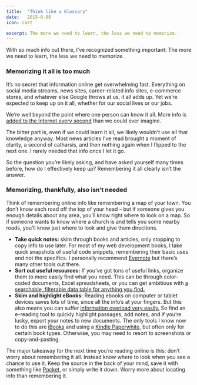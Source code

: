```yaml
---
title:  "Think like a Glossary"
date:   2015-6-08
icon: cast

excerpt: The more we need to learn, the less we need to memorize.
---
```


With so much info out there, I’ve recognized something important: The more we need to learn, the less we need to memorize. 

### Memorizing it all is too much
It’s no secret that information online get overwhelming fast. Everything on social media streams, news sites, career-related info sites, e-commerce stores, and whatever else Google throws at us, it all adds up. Yet we’re expected to keep up on it all, whether for our social lives or our jobs.

We’re well beyond the point where one person can know it all. More info is <a href="http://onesecond.designly.com/" target="_blank">added to the Internet every second</a> than we could ever imagine.

The bitter part is, even if we could learn it all, we likely wouldn’t use all that knowledge anyway. Most news articles I’ve read brought a moment of clarity, a second of catharsis, and then nothing again when I flipped to the next one. I rarely needed that info once I let it go.

So the question you’re likely asking, and have asked yourself many times before, how do I effectively keep up? Remembering it all clearly isn’t the answer.

### Memorizing, thankfully, also isn’t needed
Think of remembering online info like remembering a map of your town. You don’t know each road off the top of your head – but if someone gives you enough details about any area, you’ll know right where to look on a map. So if someone wants to know where a church is and tells you some nearby roads, you’ll know just where to look and give them directions.

* **Take quick notes:** skim through books and articles, only stopping to copy info to use later. For most of my web development books, I take quick snapshots of useful code snippets, remembering their basic uses and not the specifics. I personally recommend <a href="https://evernote.com/" target="_blank">Evernote</a> but there’s many other tools out there.
* **Sort out useful resources:** If you’ve got tons of useful links, organize them to more easily find what you need. This can be through color-coded documents, Excel spreadsheets, or you can get ambitious with <a href="http://codepen.io/max1128/pen/dooeMa/" target="_blank">a searchable, filterable data table for anything you find.<a>
* **Skim and highlight eBooks:** Reading ebooks on computer or tablet devices saves lots of time, since all the info’s at your fingers. But this also means you can suffer <a href="http://it-ebooks.info/" target="_blank">information overload very easily.</a> So find an e-reading tool to quickly highlight passages, add notes, and if you’re lucky, export your notes to new documents. The only tools I know now to do this are <a href="https://itunes.apple.com/us/app/ibooks/id364709193?mt=8" target="_blank">iBooks</a> and using a <a href="http://www.amazon.com/Kindle-Paperwhite-Ereader/dp/B00AWH595M" target="_blank">Kindle Paperwhite,</a> but often only for certain book types. Otherwise, you may need to resort to screenshots or copy-and-pasting.

The major takeaway for the next time you’re reading online is this: don’t worry about remembering it all. Instead know where to look when you see a chance to use it. Keep the source in the back of your mind, save it with something like <a href="https://getpocket.com/" target="_blank">Pocket,</a> or simply write it down. Worry more about locating info than remembering it.